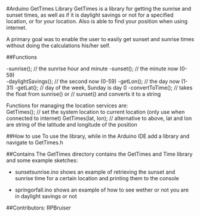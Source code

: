 #Arduino GetTimes Library
GetTimes is a library for getting the sunrise and sunset times, as well as if it is 
daylight savings or not for a specified location, or for your location. Also is able to 
find your position when using internet.

A primary goal was to enable the user to easily get sunset and sunrise times without
doing the calculations his/her self.

##Functions

-sunrise();               // the sunrise hour and minute
-sunset();                // the minute now (0-59)          
-daylightSavings();       // the second now (0-59) 
-getLon();                // the day now (1-31)
-getLat();                // day of the week, Sunday is day 0 
-convertToTime();         // takes the float from sunrise() or 
                         // sunset() and converts it to a string 
  
Functions for managing the location services are:  
GetTimes();             // set the system location to current location (only use when connected to internet)
GetTimes(lat, lon);     // alternative to above, lat and lon are string of the latitude and longitude of the position

##How to use
To use the library, while in the Arduino IDE add a library and navigate to GetTimes.h

##Contains
The GetTimes directory contains the GetTimes and Time library and some example sketches:

- sunsetsunrise.ino shows an example of retrieving the sunset and sunrise time for a certain location and 
  printing them to the console

- springorfall.ino shows an example of how to see wether or not you are in daylight savings or not

 
##Contributors:
RPBruiser
